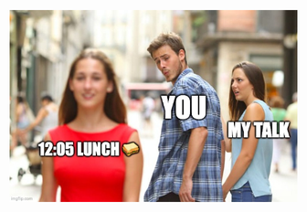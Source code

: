 ![Meme Lunch Time](slides/django-squashmigrations/images/meme-lunch-djangodk24.jpeg)


<aside class="notes">
</aside>
